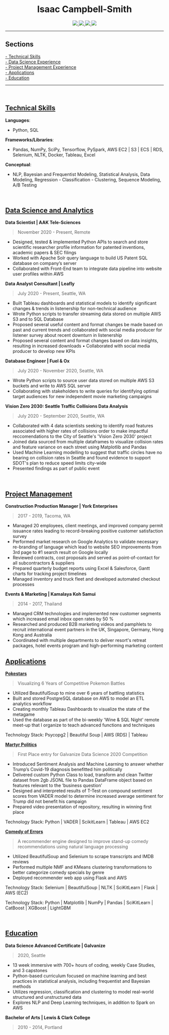 <!-- Heading Section -->
<div id="header" align="center">
  <h1> Isaac Campbell-Smith </h1>
</div>


<div id="contact" align="center">
  <!--   GitHub Link -->
  <a href='https://github.com/isaac-campbell-smith' target="_blank">
    <img src='https://img.shields.io/badge/GitHub-isaac--campbell--smith-black?style=flat-square' />
  </a>
  <!-- LinkedIn Contact -->
  <a href="https://www.linkedin.com/in/isaac-campbell-smith/" target="_blank">
    <img src="https://img.shields.io/badge/-Isaac%20Campbell--Smith-blue?style=flat-square&logo=Linkedin&logoColor=white"/>
  </a>
  
  <!-- Cell -->
  <a href="tel:2533064338">
    <img src="https://img.shields.io/badge/CELL-253--306--4338-yellow?style=flat-square">
  </a>
  
  <!-- Email -->
  <a href="mailto:icampsmith@gmail.com">
    <img src="https://img.shields.io/badge/EMAIL-icampsmith%40gmail.com-brightgreen?style=flat-square"/>
  </a>
</div>


---

<!-- Table of Contents Section -->

<div id="sections">
  <h2> Sections </h2>
  <a href="#technical-skills"> - Technical Skills </a>
  <br/>
  <a href="#data-science-and-analytics"> - Data Science Experience </a>
  <br />
  <a href="#project-management"> - Project Management Experience </a>
  <br />
  <a href="#applications"> - Applications </a>
  <br />
  <a href="#education"> - Education </a>
  <br />
  

  
</div>

---


</br>

## <ins>Technical Skills</ins>


**Languages**: </br>
 * Python, SQL

**Frameworks/Libraries**: </br>
 * Pandas, NumPy, SciPy, Tensorflow, PySpark, AWS EC2 | S3 | ECS | RDS, Selenium, NLTK, Docker, Tableau, Excel

**Conceptual**: </br>
 * NLP, Bayesian and Frequentist Modeling, Statistical Analysis, Data Modeling, Regression - Classification - Clustering, Sequence Modeling, A/B Testing
 
<br/>

## <ins>Data Science and Analytics</ins>

<div>
  
 **Data Scientist | AAK Tele-Sciences**
  
  > November 2020 - Present,  Remote
  
  <ul>
  	<li> Designed, tested & implemented Python APIs to search and store scientific researcher profile information for patented inventions, academic papers & SEC filings </li>
    <li> Worked with Apache Solr query language to build US Patent SQL database on company’s server </li>
    <li> Collaborated with Front-End team to integrate data pipeline into website user profiles within AWS   </li>
  </ul>
  
 **Data Analyst Consultant | Leafly**
  
  > July 2020 - Present,  Seattle, WA 

  <ul>
  	<li> Built Tableau dashboards and statistical models to identify significant changes & trends in listenership for non-technical audience </li>
    <li> Wrote Python scripts to transfer streaming data stored on multiple AWS S3 and to SQL Database </li>
    <li> Proposed several useful content and format changes be made based on past and current trends and collaborated with social media producer for listener survey about recent downturn in listenership  </li>
    <li> Proposed several content and format changes based on data insights, resulting in increased downloads • Collaborated with social media producer to develop new KPIs </li>
  </ul>

 **Database Engineer | Fuel & Ox**
  
  > July 2020 - November 2020,  Seattle, WA 
  
  <ul>
  	<li> Wrote Python scripts to source user data stored on multiple AWS S3 buckets and write to AWS SQL server</li>
    <li> Collaborating with stakeholders to write queries for identifying optimal target audiences for new independent movie marketing campaigns </li>
  </ul>

   **Vision Zero 2030: Seattle Traffic Collisions Data Analysis**
  
  > July 2020 - September 2020,  Seattle, WA
  
  <ul>
    <li> Collaborated with 4 data scientists seeking to identify road features associated with higher rates of collisions order to make impactful reccomendations to the City of Seattle's 'Vision Zero 2030' project  </li>
    <li> Joined data sourced from multiple dataframes to visualize collision rates and feature variance on each street using Matplotlib and Pandas </li>
    <li> Used Machine Learning modelling to suggest that traffic circles have no bearing on collision rates in Seattle and found evidence to support SDOT's plan to reduce speed limits city-wide  </li>
    <li> Presented findings as part of public event </li>
  </ul>

</div>


</br>

## <ins>Project Management</ins>

 **Construction Production Manager | York Enterprises**
  
  > 2017 - 2019,  Tacoma, WA 
  
  <ul>
  	<li> Managed 20 employees, client meetings, and improved company permit issuance rates leading to record-breaking positive customer satisfaction survey </li>
    <li> Performed market research on Google Analytics to validate necessary re-branding of language which lead to website SEO improvements from 3rd page to #1 search result on Google locally  </li>
    <li> Reviewed contracts, cost proposals and served as point-of-contact for all subcontractors & suppliers </li>
    <li> Prepared quarterly budget reports using Excel & Salesforce, Gantt charts for tracking project timelines  </li>
    <li> Managed inventory and truck fleet and developed automated checkout processes  </li>
  </ul>

 **Events & Marketing | Kamalaya Koh Samui**
  
  > 2014 - 2017,  Thailand
  
  <ul>
  	<li> Managed CRM technologies and implemented new customer segments which increased email inbox open rates by 50 %  </li>
    <li> Researched and produced B2B marketing videos and pamphlets to recruit international event partners in the UK, Singapore, Germany, Hong Kong and Australia</li>
  <li> Coordinated with multiple departments to deliver resort's retreat packages, hotel events program and high-performing marketing content</li>
  </ul>
  

## <ins>Applications</ins>

[**Pokestars**](https://github.com/isaac-campbell-smith/pokestars)

> Visualizing 6 Years of Competitive Pokemon Battles </br>

 - Utilized BeautifulSoup to mine over 6 years of battling statistics  </br>
 - Built and stored PostgreSQL database on AWS to model an ETL analytics workflow  </br>
 - Creating monthly Tableau Dashboards to visualize the state of the metagame </br>
 - Used the database as part of the bi-weekly 'Wine & SQL Night' remote meet-up that I organize to teach advanced functions and techniques</br>

Technology Stack: 
Psycopg2 | Beautiful Soup | AWS (RDS) | Tableau

[**Martyr Politics**](https://github.com/isaac-campbell-smith/datathon)

> First Place entry for Galvanize Data Science 2020 Competition  </br>

-  Introduced Sentiment Analysis and Machine Learning to answer whether Trump’s Covid-19 diagnosis benefitted him politically </br>
-  Delivered custom Python Class to load, transform and clean Twitter dataset from 2gb JSONL file to Pandas DataFrame object based on features relevant to the ‘business question’ </br>
-  Designed and interpreted results of T-Test on compound sentiment scores from VADER model to determine increased average sentiment for Trump did not benefit his campaign </br>
-  Prepared video presentation of repository, resulting in winning first place </br>


Technology Stack: 
Python | VADER | ScikitLearn | Tableau | AWS EC2

[**Comedy of Errors**](https://github.com/isaac-campbell-smith/comedy_of_errors)

> A recommender engine designed to improve stand-up comedy recommendations using natural language processing</br>

- Utilized BeautifulSoup and Selenium to scrape transcripts and IMDB reviews  </br>
- Performed multiple NMF and KMeans clustering transformations to better categorize comedy specials by genre </br>
- Deployed recommender web app using Flask and AWS  </br>

Technology Stack: Selenium | BeautifulSoup | NLTK | SciKitLearn | Flask | AWS (EC2) 





Technology Stack: Python | Matplotlib | NumPy | Pandas | SciKitLearn | CatBoost | XGBoost | LightGBM </br>



</br>



## <ins>Education</ins>

<div>
  
  **Data Science Advanced Certificate | Galvanize**
  
  > 2020,  Seattle
  
  * 13 week immersive with 700+ hours of coding, weekly Case Studies, and 3 capstones
  * Python-based curriculum focused on machine learning and best practices in statistical analysis, including frequentist and Bayesian methods
  * Utilizes regression, classification and clustering to model real-world structured and unstructured data 
  * Explores NLP and Deep Learning techniques, in addition to Spark on AWS

  **Bachelor of Arts | Lewis & Clark College**
  
  > 2010 - 2014,  Portland

    
</div>








